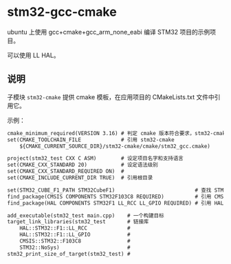 ﻿# stm32-gcc-cmake

ubuntu 上使用 gcc+cmake+gcc_arm_none_eabi 编译 STM32 项目的示例项目。

可以使用 LL HAL。

## 说明

子模块 `stm32-cmake` 提供 cmake 模板，在应用项目的 CMakeLists.txt 文件中引用它。

示例：

```CMakeLists.txt
cmake_minimum_required(VERSION 3.16) # 判定 cmake 版本符合要求，stm32-cmake 模块本身要求至少 3.16
set(CMAKE_TOOLCHAIN_FILE             # 引用 stm32-cmake
    ${CMAKE_CURRENT_SOURCE_DIR}/stm32-cmake/cmake/stm32_gcc.cmake)

project(stm32_test CXX C ASM)        # 设定项目名字和支持语言
set(CMAKE_CXX_STANDARD 20)           # 设定语法级别
set(CMAKE_CXX_STANDARD_REQUIRED ON)  #
set(CMAKE_INCLUDE_CURRENT_DIR TRUE)  # 引用根目录

set(STM32_CUBE_F1_PATH STM32CubeF1)                          # 查找 STMCubeF1 库
find_package(CMSIS COMPONENTS STM32F103C8 REQUIRED)          # 引用 CMSIS
find_package(HAL COMPONENTS STM32F1 LL_RCC LL_GPIO REQUIRED) # 引用 HAL

add_executable(stm32_test main.cpp)    # 一个构建目标
target_link_libraries(stm32_test       # 链接库
    HAL::STM32::F1::LL_RCC             #
    HAL::STM32::F1::LL_GPIO            #
    CMSIS::STM32::F103C8               #
    STM32::NoSys)                      #
stm32_print_size_of_target(stm32_test) #
```
